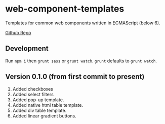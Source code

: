 # web-component-templates
Templates for common web components written in ECMAScript (below 6).

[Github Repo](https://github.com/wlwl2/web-component-templates)

## Development

Run `npm i` then `grunt sass` or `grunt watch`.
`grunt` defaults to `grunt watch`.

## Version 0.1.0 (from first commit to present)
1. Added checkboxes
2. Added select filters
3. Added pop-up template.
4. Added native html table template.
5. Added div table template.
6. Added linear gradient buttons.
